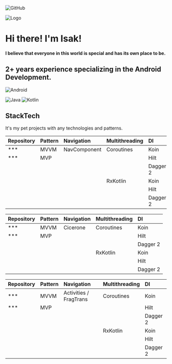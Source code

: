 ![GitHub](https://img.shields.io/badge/github-%23121011.svg?style=for-the-badge&logo=github&logoColor=white)

![Logo](https://user-images.githubusercontent.com/52753194/141319610-193463ad-be04-48b9-8fba-d5aac9ba88e4.png)

# Hi there! I'm Isak!


#### I believe that everyone in this world is special and has its own place to be.



## 2+ years experience specializing in the Android Development. 
![Android](https://img.shields.io/badge/Android-3DDC84?style=for-the-badge&logo=android&logoColor=white)

![Java](https://img.shields.io/badge/java-%23ED8B00.svg?style=for-the-badge&logo=java&logoColor=white) ![Kotlin](https://img.shields.io/badge/kotlin-%230095D5.svg?style=for-the-badge&logo=kotlin&logoColor=white)








## StackTech 
It's my pet projects with any technologies and patterns.


| Repository| Pattern  | Navigation              | Multithreading | DI              |
| :-------- | :--------| :-----------            | :-----------   | :-----------    |
| ***       | MVVM     |   NavComponent          |   Coroutines   | Koin            |
| ***       | MVP      |                         |                | Hilt            |
|           |          |                         |                | Dagger 2        |
|           |          |                         |   RxKotlin     | Koin            |
|           |          |                         |                | Hilt            |
|           |          |                         |                | Dagger 2        |

| Repository| Pattern  | Navigation              | Multithreading | DI              |
| :-------- | :--------| :-----------            | :-----------   | :-----------    |
| ***       |   MVVM   |   Cicerone              |   Coroutines   | Koin            |
| ***       |   MVP    |                         |                | Hilt            |
|           |          |                         |                | Dagger 2        |
|           |          |                         |   RxKotlin     | Koin            |
|           |          |                         |                | Hilt            |
|           |          |                         |                | Dagger 2        |

| Repository| Pattern  | Navigation              | Multithreading | DI              |
| :-------- | :--------| :-----------            | :-----------   | :-----------    |
| ***       |  MVVM    | Activities / FragTrans  |   Coroutines   | Koin            |
| ***       |  MVP     |                         |                | Hilt            |
|           |          |                         |                | Dagger 2        |
|           |          |                         |   RxKotlin     | Koin            |
|           |          |                         |                | Hilt            |
|           |          |                         |                | Dagger 2        |







<!-- ![Telegram](https://img.shields.io/badge/Telegram-2CA5E0?style=for-the-badge&logo=telegram&logoColor=white) -->






